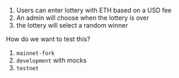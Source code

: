 1. Users can enter lottery with ETH based on a USD fee
2. An admin will choose when the lottery is over
3. the lottery will select a random winner

How do we want to test this?

1. `mainnet-fork`
2. `development` with mocks
3. `testnet`